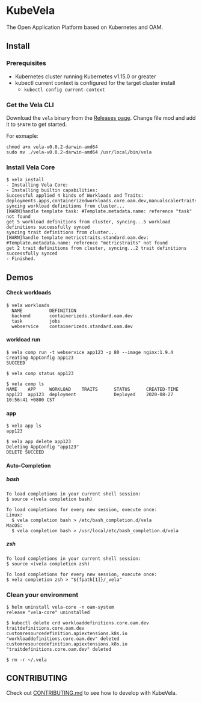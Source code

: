 # KubeVela

The Open Application Platform based on Kubernetes and OAM.

## Install

### Prerequisites
- Kubernetes cluster running Kubernetes v1.15.0 or greater
- kubectl current context is configured for the target cluster install
  - ```kubectl config current-context```

### Get the Vela CLI

Download the `vela` binary from the [Releases page](https://github.com/oam-dev/kubevela/releases). Change file mod and add it to `$PATH` to get started.

For exmaple:
```shell
chmod a+x vela-v0.0.2-darwin-amd64
sudo mv ./vela-v0.0.2-darwin-amd64 /usr/local/bin/vela
```

### Install Vela Core

```shell script
$ vela install
- Installing Vela Core:
- Installing builtin capabilities:
Successful applied 4 kinds of Workloads and Traits: deployments.apps,containerizedworkloads.core.oam.dev,manualscalertraits.core.oam.dev,simplerollouttraits.extend.oam.dev.
syncing workload definitions from cluster...
[WARN]handle template task: #Template.metadata.name: reference "task" not found
get 5 workload definitions from cluster, syncing...5 workload definitions successfully synced
syncing trait definitions from cluster...
[WARN]handle template metricstraits.standard.oam.dev: #Template.metadata.name: reference "metricstraits" not found
get 2 trait definitions from cluster, syncing...2 trait definitions successfully synced
- Finished.
```

## Demos

#### Check workloads

```
$ vela workloads
  NAME         	DEFINITION
  backend      	containerizeds.standard.oam.dev
  task         	jobs
  webservice   	containerizeds.standard.oam.dev
```

#### workload run
```shell script
$ vela comp run -t webservice app123 -p 80 --image nginx:1.9.4
Creating AppConfig app123
SUCCEED

$ vela comp status app123

$ vela comp ls
NAME 	APP  	WORKLOAD  	TRAITS     	STATUS  	CREATED-TIME
app123  app123  deployment	           	Deployed	2020-08-27 10:56:41 +0800 CST
```

#### app

```
$ vela app ls
app123

$ vela app delete app123
Deleting AppConfig "app123"
DELETE SUCCEED
```

#### Auto-Completion

##### bash

```shell script
To load completions in your current shell session:
$ source <(vela completion bash)

To load completions for every new session, execute once:
Linux:
  $ vela completion bash > /etc/bash_completion.d/vela
MacOS:
  $ vela completion bash > /usr/local/etc/bash_completion.d/vela
```

##### zsh

```shell script
To load completions in your current shell session:
$ source <(vela completion zsh)

To load completions for every new session, execute once:
$ vela completion zsh > "${fpath[1]}/_vela"
```

### Clean your environment

```shell script
$ helm uninstall vela-core -n oam-system
release "vela-core" uninstalled
```

```shell script
$ kubectl delete crd workloaddefinitions.core.oam.dev traitdefinitions.core.oam.dev
customresourcedefinition.apiextensions.k8s.io "workloaddefinitions.core.oam.dev" deleted
customresourcedefinition.apiextensions.k8s.io "traitdefinitions.core.oam.dev" deleted
```

```shell script
$ rm -r ~/.vela
```

## CONTRIBUTING
Check out [CONTRIBUTING.md](./CONTRIBUTING.md) to see how to develop with KubeVela.

